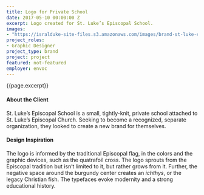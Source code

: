 ```yaml
---
title: Logo for Private School
date: 2017-05-10 00:00:00 Z
excerpt: Logo created for St. Luke’s Episcopal School.
images:
- "https://isralduke-site-files.s3.amazonaws.com/images/brand-st-luke-episcopal-school-designed-isral-duke.jpg"
project_roles:
- Graphic Designer
project_type: brand
project: project
featured: not-featured
employer: envoc
---
```

<p class="lead">{{page.excerpt}}</p>

#### About the Client

St. Luke’s Episcopal School is a small, tightly-knit, private school attached to St. Luke’s Episcopal Church. Seeking to become a recognized, separate organization, they looked to create a new brand for themselves. 

#### Design Inspiration

The logo is informed by the traditional Episcopal flag, in the colors and the graphic devices, such as the quatrafoil cross. The logo sprouts from the Episcopal tradition but isn’t limited to it, but rather grows from it. Further, the negative space around the burgundy center creates an _ichthys_, or the legacy Christian fish. The typefaces evoke modernity and a strong educational history.

